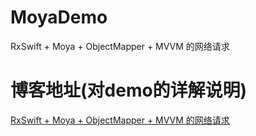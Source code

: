 # MoyaDemo
RxSwift + Moya + ObjectMapper + MVVM 的网络请求

# 博客地址(对demo的详解说明)
[RxSwift + Moya + ObjectMapper + MVVM 的网络请求](http://yuqiangcoder.com/2017/02/23/RxSwift-+-Moya-+-ObjectMapper-+-MVVM-%E7%9A%84%E7%BD%91%E7%BB%9C%E8%AF%B7%E6%B1%82.html)

